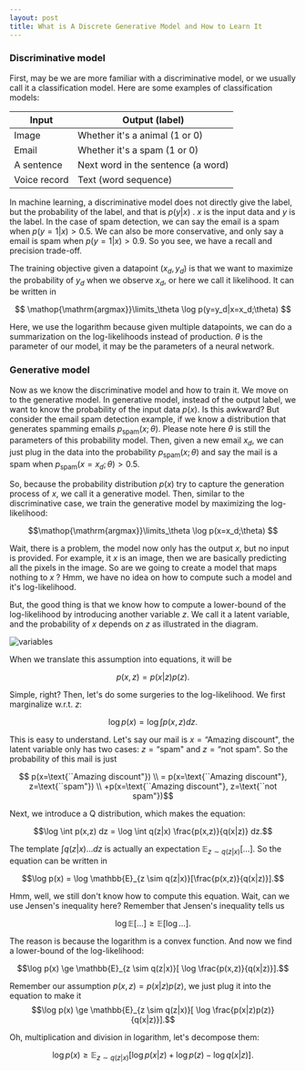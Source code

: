 ```yaml
---
layout: post
title: What is A Discrete Generative Model and How to Learn It
---
```


### Discriminative model

First, may be we are more familiar with a discriminative model, or we usually call it a classification model. Here are some examples of classification models:

| Input  | Output (label) |
|--|--|
| Image  | Whether it's a animal (1 or 0)  |
| Email | Whether it's a spam (1 or 0) |
| A sentence | Next word in the sentence (a word) |
| Voice record | Text (word sequence) |

In machine learning, a discriminative model does not directly give the label, but the probability of the label, and that is $p(y|x)$ . $x$ is the input data and $y$ is the label. In the case of spam detection, we can say the email is a spam when $p(y=1|x) > 0.5$. We can also be more conservative, and only say a email is spam when $p(y=1|x) > 0.9$. So you see, we have a recall and precision trade-off.

The training objective given a datapoint $(x_d,y_d)$ is that we want to maximize the probability of $y_d$ when we observe $x_d$, or here we call it likelihood. It can be written in

$$ \mathop{\mathrm{argmax}}\limits_\theta \log p(y=y_d|x=x_d;\theta) $$

Here, we use the logarithm because given multiple datapoints, we can do a summarization on the log-likelihoods instead of production. $\theta$ is the parameter of our model, it may be the parameters of a neural network.

### Generative model

Now as we know the discriminative model and how to train it. We move on to the generative model. In generative model, instead of the output label, we want to know the probability of the input data $p(x)$. Is this awkward? But consider the email spam detection example, if we know a distribution that generates spamming emails $p_{\mathrm{spam}}(x;\theta)$. Please note here $\theta$ is still the parameters of this probability model. Then,  given a new email $x_d$, we can just plug in the data into the probability   $p_{\mathrm{spam}}(x;\theta)$ and say the mail is a spam when  $p_{\mathrm{spam}}(x=x_d;\theta) > 0.5$.

So, because the probability distribution $p(x)$ try to capture the generation process of $x$, we call it a generative model. Then, similar to the discriminative case, we train the generative model by maximizing the log-likelihood:

$$\mathop{\mathrm{argmax}}\limits_\theta \log p(x=x_d;\theta) $$

Wait, there is a problem, the model now only has the output $x$, but no input is provided. For example, it $x$ is an image, then we are basically predicting all the pixels in the image. So are we going to create a model that maps nothing to $x$ ? Hmm, we have no idea on how to compute such a model and it's log-likelihood.

But, the good thing is that we know how to compute a lower-bound of the log-likelihood by introducing another variable $z$. We call it a latent variable, and the probability of $x$ depends on $z$ as illustrated in the diagram. 


![variables](https://i.imgur.com/A8nKrSp.png)

When we translate this assumption into equations, it will be

$$p(x,z) = p(x|z) p(z).$$

Simple, right? Then, let's do some surgeries to the log-likelihood. We first marginalize w.r.t. $z$:

$$\log p(x) = \log \int p(x,z) dz.$$

This is easy to understand. Let's say our mail is $x=\text{``Amazing discount"}$, the latent variable only has two cases: $z=\text{``spam"}$ and $z=\text{``not spam"}$. So the probability of this mail is just

$$ p(x=\text{``Amazing discount"}) \\
= p(x=\text{``Amazing discount"}, z=\text{``spam"})  \\
   +p(x=\text{``Amazing discount"}, z=\text{``not spam"})$$

Next, we introduce a Q distribution, which makes the equation:

$$\log \int p(x,z) dz = \log \int q(z|x) \frac{p(x,z)}{q(x|z)} dz.$$

The template $\int q(z|x) ... dz$ is actually an expectation $\mathbb{E}_{z \sim q(z|x)}[...]$. So the equation can be written in

$$\log p(x) = \log \mathbb{E}_{z \sim q(z|x)}[\frac{p(x,z)}{q(x|z)}].$$

Hmm, well, we still don't know how to compute this equation. Wait, can we use Jensen's inequality here? Remember that Jensen's inequality tells us

$$ \log \mathbb{E}[...]  \ge \mathbb{E}[\log  ...].$$

The reason is because the logarithm is a convex function. And now we find a lower-bound of the log-likelihood:

$$\log p(x) \ge \mathbb{E}_{z \sim q(z|x)}[ \log \frac{p(x,z)}{q(x|z)}].$$

Remember our assumption $p(x,z) = p(x|z)p(z)$, we just plug it into the equation to make it
$$\log p(x) \ge \mathbb{E}_{z \sim q(z|x)}[ \log \frac{p(x|z)p(z)}{q(x|z)}].$$

Oh, multiplication and division in logarithm, let's decompose them:

$$\log p(x) \ge \mathbb{E}_{z \sim q(z|x)}[ \log p(x|z) + \log p(z) - \log q(x|z)].$$


<!--stackedit_data:
eyJoaXN0b3J5IjpbLTgzMDE1NDIyMywtNTI1NjM2MzE3LC0xMD
I4MDk5MDg2XX0=
-->